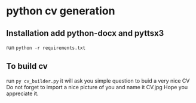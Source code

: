 # python cv generation
## Installation add python-docx and pyttsx3
run `python -r requirements.txt`
## To build cv
run `py cv_builder.py` 
it will ask you simple question to buid a very nice CV 
Do not forget to import a nice picture of you and name it CV.jpg
Hope you appreciate it.
